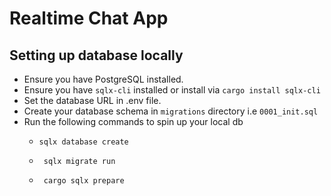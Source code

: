# Realtime Chat App

## Setting up database locally
- Ensure you have PostgreSQL installed.
- Ensure you have `sqlx-cli` installed or install via ```cargo install sqlx-cli```
- Set the database URL in .env file.
- Create your database schema in `migrations` directory i.e `0001_init.sql`
- Run the following commands to spin up your local db
  - ```
    sqlx database create
    ```
  - ```
     sqlx migrate run
    ```
  - ```
     cargo sqlx prepare
    ```

